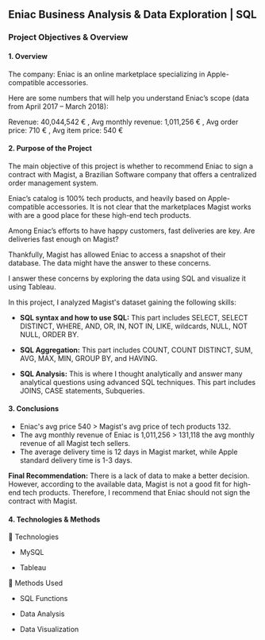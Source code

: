 ## Eniac Business Analysis  & Data Exploration | SQL

### Project Objectives & Overview
#### 1. Overview
The company: Eniac is an online marketplace specializing in Apple-compatible accessories.

Here are some numbers that will help you understand Eniac’s scope (data from April 2017 – March 2018):

Revenue: 40,044,542 € , Avg monthly revenue: 1,011,256 € , Avg order price: 710 € , Avg item price: 540 €

#### 2. Purpose of the Project

The main objective of this project is whether to recommend Eniac to sign a contract with Magist, a Brazilian Software company that offers a centralized order management system.

Eniac’s catalog is 100% tech products, and heavily based on Apple-compatible accessories. It is not clear that the marketplaces Magist works with are a good place for these high-end tech products.

Among Eniac’s efforts to have happy customers, fast deliveries are key. Are deliveries fast enough on Magist?

Thankfully, Magist has allowed Eniac to access a snapshot of their database. The data might have the answer to these concerns.

I answer these concerns by exploring the data using SQL and visualize it using Tableau.

In this project, I analyzed Magist's dataset gaining the following skills:

- **SQL syntax and how to use SQL:** This part includes SELECT, SELECT DISTINCT, WHERE, AND, OR, IN, NOT IN, LIKE, wildcards, NULL, NOT NULL, ORDER BY.

- **SQL Aggregation:**  This part includes COUNT, COUNT DISTINCT, SUM, AVG, MAX, MIN, GROUP BY, and HAVING.

- **SQL Analysis:** This is where I thought analytically and answer many analytical questions using advanced SQL techniques. This part includes JOINS, CASE statements, Subqueries.

#### 3. Conclusions

- Eniac's avg price 540 > Magist's avg price of tech products 132.
- The avg monthly revenue of Eniac is 1,011,256 > 131,118 the avg monthly revenue of all Magist tech sellers.
- The average delivery time is 12 days in Magist market, while Apple standard delivery time is 1-3 days.

**Final Recommendation:** 
There is a lack of data to make a better decision. However, according to the available data, Magist is not a good fit for high-end tech products. Therefore, I recommend that Eniac should not sign the contract with Magist.


#### 4. Technologies & Methods

📌 Technologies

- MySQL

- Tableau

📌 Methods Used

- SQL Functions

- Data Analysis

- Data Visualization
